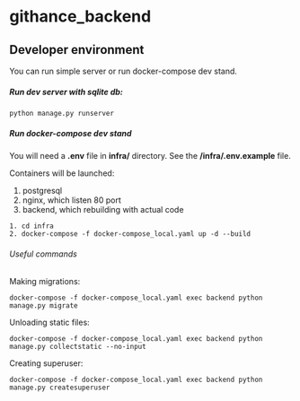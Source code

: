 # githance_backend

## Developer environment

You can run simple server or run docker-compose dev stand.

##### Run dev server with sqlite db:
```
python manage.py runserver
```

##### Run docker-compose dev stand 
You will need a **.env** file in **infra/** directory.
See the **/infra/.env.example** file.

Сontainers will be launched:
1. postgresql
2. nginx, which listen 80 port
3. backend, which rebuilding with actual code
```
1. cd infra
2. docker-compose -f docker-compose_local.yaml up -d --build
```
###### Useful commands

Making migrations:
```
docker-compose -f docker-compose_local.yaml exec backend python manage.py migrate
 ```

Unloading static files:
```
docker-compose -f docker-compose_local.yaml exec backend python manage.py collectstatic --no-input
```

Creating superuser:
```
docker-compose -f docker-compose_local.yaml exec backend python manage.py createsuperuser
```